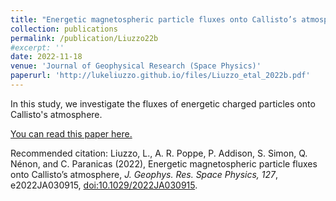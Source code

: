 ```yaml
---
title: "Energetic magnetospheric particle fluxes onto Callisto’s atmosphere"
collection: publications
permalink: /publication/Liuzzo22b
#excerpt: ''
date: 2022-11-18
venue: 'Journal of Geophysical Research (Space Physics)'
paperurl: 'http://lukeliuzzo.github.io/files/Liuzzo_etal_2022b.pdf'
---
```

In this study, we investigate the fluxes of energetic charged particles onto Callisto's atmosphere.

[You can read this paper here.](http://lukeliuzzo.github.io/files/Liuzzo_etal_2022b.pdf)

Recommended citation: Liuzzo, L., A. R. Poppe, P. Addison, S. Simon, Q. Nénon, and C. Paranicas (2022), Energetic magnetospheric particle fluxes onto Callisto’s atmosphere, <i>J. Geophys. Res. Space Physics, 127</i>, e2022JA030915, [doi:10.1029/2022JA030915](https://doi.org/10.1029/2022JA030915).
